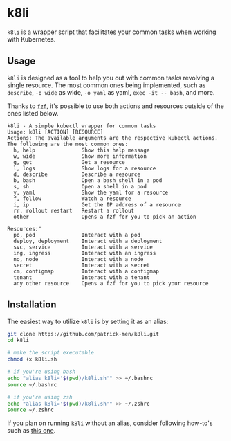 # k8li

`k8li` is a wrapper script that facilitates your common tasks when working with Kubernetes.

## Usage

`k8li` is designed as a tool to help you out with common tasks revolving a single resource. The most common ones being implemented, such as `describe`, `-o wide` as wide, `-o yaml` as yaml, `exec -it -- bash`, and more. 

Thanks to [`fzf`](https://github.com/junegunn/fzf), it's possible to use both actions and resources outside of the ones listed below.

```text
k8li - A simple kubectl wrapper for common tasks
Usage: k8li [ACTION] [RESOURCE]
Actions: The available arguments are the respective kubectl actions. The following are the most common ones:
  h, help               Show this help message
  w, wide               Show more information
  g, get                Get a resource
  l, logs               Show logs for a resource
  d, describe           Describe a resource
  b, bash               Open a bash shell in a pod
  s, sh                 Open a shell in a pod
  y, yaml               Show the yaml for a resource
  f, follow             Watch a resource
  i, ip                 Get the IP address of a resource
  rr, rollout restart   Restart a rollout
  other                 Opens a fzf for you to pick an action

Resources:"
  po, pod               Interact with a pod
  deploy, deployment    Interact with a deployment
  svc, service          Interact with a service
  ing, ingress          Interact with an ingress
  no, node              Interact with a node
  secret                Interact with a secret
  cm, configmap         Interact with a configmap
  tenant                Interact with a tenant
  any other resource    Opens a fzf for you to pick your resource
```

## Installation

The easiest way to utilize `k8li` is by setting it as an alias:

``` bash
git clone https://github.com/patrick-men/k8li.git
cd k8li

# make the script executable
chmod +x k8li.sh

# if you're using bash
echo "alias k8li='$(pwd)/k8li.sh'" >> ~/.bashrc
source ~/.bashrc

# if you're using zsh
echo "alias k8li='$(pwd)/k8li.sh'" >> ~/.zshrc
source ~/.zshrc
```

If you plan on running `k8li` without an alias, consider following how-to's such as [this one](https://stackoverflow.com/questions/20054538/add-a-bash-script-to-path).
